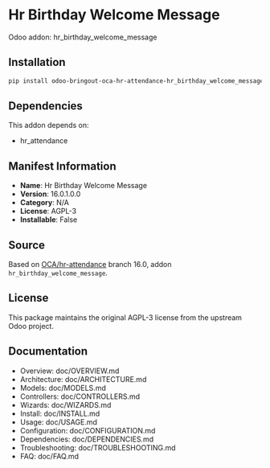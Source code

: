 # Hr Birthday Welcome Message

Odoo addon: hr_birthday_welcome_message

## Installation

```bash
pip install odoo-bringout-oca-hr-attendance-hr_birthday_welcome_message
```

## Dependencies

This addon depends on:
- hr_attendance

## Manifest Information

- **Name**: Hr Birthday Welcome Message
- **Version**: 16.0.1.0.0
- **Category**: N/A
- **License**: AGPL-3
- **Installable**: False

## Source

Based on [OCA/hr-attendance](https://github.com/OCA/hr-attendance) branch 16.0, addon `hr_birthday_welcome_message`.

## License

This package maintains the original AGPL-3 license from the upstream Odoo project.

## Documentation

- Overview: doc/OVERVIEW.md
- Architecture: doc/ARCHITECTURE.md
- Models: doc/MODELS.md
- Controllers: doc/CONTROLLERS.md
- Wizards: doc/WIZARDS.md
- Install: doc/INSTALL.md
- Usage: doc/USAGE.md
- Configuration: doc/CONFIGURATION.md
- Dependencies: doc/DEPENDENCIES.md
- Troubleshooting: doc/TROUBLESHOOTING.md
- FAQ: doc/FAQ.md
